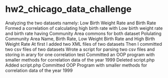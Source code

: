 # hw2_chicago_data_challenge
Analyzing the two datasets namely:
Low Birth Weight Rate and Birth Rate
Formed a correlation of calculating high birth rate with Low birth weight rate and birth rate having Community Area commons for both dataset
Polulating Community Area Name, Birth Rate, Low Weight Birth Rate and High Birth Weight Rate
At first I added two XML files of two datasets
Then I committed two csv files of two datasets
Wrote a script for parsing two csv files and storing in arary for one correlation test
Committed an OOP program with smaller methods for correlation data of the year 1999
Deleted script.php
Added script.php
Committed OOP Program with smaller methods for correlation data of the year 1999

